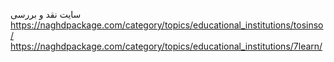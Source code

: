 سایت نقد و بررسی 
https://naghdpackage.com/category/topics/educational_institutions/tosinso/
https://naghdpackage.com/category/topics/educational_institutions/7learn/

